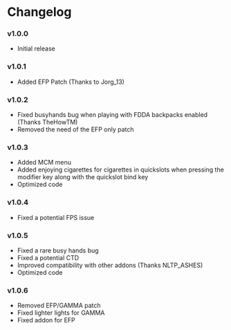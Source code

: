 # Changelog

### v1.0.0
* Initial release

### v1.0.1
* Added EFP Patch (Thanks to Jorg_13)

### v1.0.2
* Fixed busyhands bug when playing with FDDA backpacks enabled (Thanks TheHowTM)
* Removed the need of the EFP only patch

### v1.0.3
* Added MCM menu
* Added enjoying cigarettes for cigarettes in quickslots when pressing the modifier key along with the quickslot bind key
* Optimized code

### v1.0.4
* Fixed a potential FPS issue

### v1.0.5
* Fixed a rare busy hands bug
* Fixed a potential CTD
* Improved compatibility with other addons (Thanks NLTP_ASHES)
* Optimized code

### v1.0.6
* Removed EFP/GAMMA patch
* Fixed lighter lights for GAMMA
* Fixed addon for EFP
